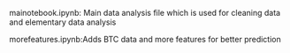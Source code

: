 mainotebook.ipynb: Main data analysis file which is used for cleaning data and elementary data analysis

morefeatures.ipynb:Adds BTC data and more features for better prediction
